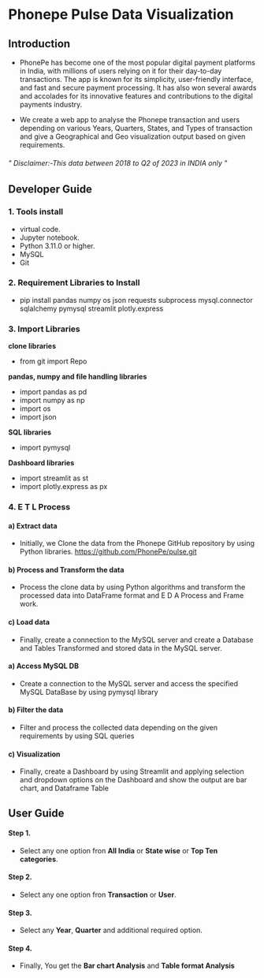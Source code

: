 # Phonepe Pulse Data Visualization

## Introduction 

* PhonePe has become one of the most popular digital payment platforms in India, with millions of users relying on it for their day-to-day transactions. The app is known for its simplicity, user-friendly interface, and fast and secure payment processing. It has also won several awards and accolades for its innovative features and contributions to the digital payments industry.

* We create a web app to analyse the Phonepe transaction and users depending on various Years, Quarters, States, and Types of transaction and give a Geographical and Geo visualization output based on given requirements.

###### " Disclaimer:-This data between 2018 to Q2 of 2023 in INDIA only "


## Developer Guide 

### 1. Tools install

* virtual code.
* Jupyter notebook.
* Python 3.11.0 or higher.
* MySQL
* Git

### 2. Requirement Libraries to Install

* pip install pandas numpy os json requests subprocess mysql.connector sqlalchemy pymysql streamlit plotly.express

### 3. Import Libraries

**clone libraries**
* from git import Repo

**pandas, numpy and file handling libraries**
* import pandas as pd
* import numpy as np
* import os
* import json

**SQL libraries**
* import pymysql

**Dashboard libraries**
* import streamlit as st
* import plotly.express as px

### 4. E T L Process

#### a) Extract data

* Initially, we Clone the data from the Phonepe GitHub repository by using Python libraries. https://github.com/PhonePe/pulse.git

#### b) Process and Transform the data

* Process the clone data by using Python algorithms and transform the processed data into DataFrame format and E D A Process and Frame work.

#### c) Load  data 

* Finally, create a connection to the MySQL server and create a Database and Tables Transformed and stored data in the MySQL server.

#### a) Access MySQL DB 

* Create a connection to the MySQL server and access the specified MySQL DataBase by using pymysql library 

#### b) Filter the data

* Filter and process the collected data depending on the given requirements by using SQL queries

#### c) Visualization 

* Finally, create a Dashboard by using Streamlit and applying selection and dropdown options on the Dashboard and show the output are bar chart, and Dataframe Table


## User Guide

#### Step 1.

* Select any one option fron **All India** or **State wise** or **Top Ten categories**.

#### Step 2.

* Select any one option fron **Transaction** or **User**.

#### Step 3.
* Select any **Year**, **Quarter** and additional required option.

#### Step 4.

* Finally, You get the  **Bar chart Analysis** and **Table format Analysis**


